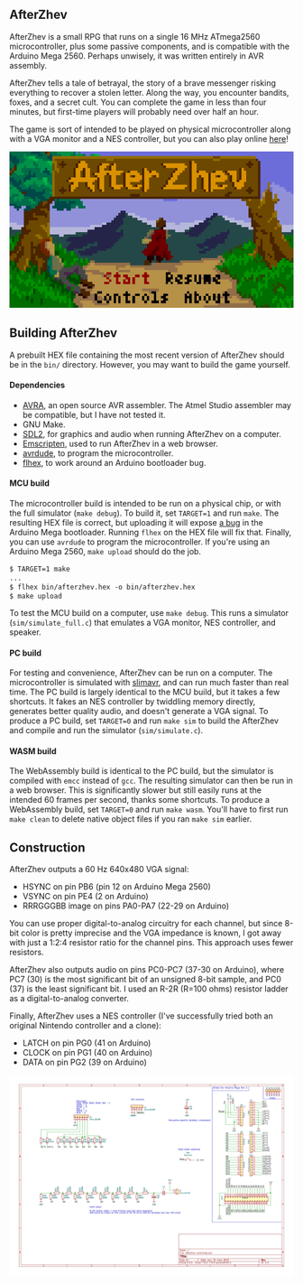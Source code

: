 ## AfterZhev

AfterZhev is a small RPG that runs on a single 16 MHz ATmega2560 microcontroller, plus some passive components, and is compatible with the Arduino Mega 2560. Perhaps unwisely, it was written entirely in AVR assembly.

AfterZhev tells a tale of betrayal, the story of a brave messenger risking everything to recover a stolen letter. Along the way, you encounter bandits, foxes, and a secret cult. You can complete the game in less than four minutes, but first-time players will probably need over half an hour.

The game is sort of intended to be played on physical microcontroller along with a VGA monitor and a NES controller, but you can also play online [here](https://thcopeland.com/projects/afterzhev/play.html)!

![AfterZhev title screen](/assets/screenshot_title_screen.png)

## Building AfterZhev

A prebuilt HEX file containing the most recent version of AfterZhev should be in the `bin/` directory. However, you may want to build the game yourself.

#### Dependencies

- [AVRA](https://github.com/Ro5bert/avra), an open source AVR assembler. The Atmel Studio assembler may be compatible, but I have not tested it.
- GNU Make.
- [SDL2](https://www.libsdl.org/), for graphics and audio when running AfterZhev on a computer.
- [Emscripten](https://emscripten.org/), used to run AfterZhev in a web browser.
- [avrdude](https://github.com/avrdudes/avrdude), to program the microcontroller.
- [flhex](https://github.com/thcopeland/flhex), to work around an Arduino bootloader bug.

#### MCU build

The microcontroller build is intended to be run on a physical chip, or with the full simulator (`make debug`). To build it, set `TARGET=1` and run `make`. The resulting HEX file is correct, but uploading it will expose [a bug](https://thcopeland.com/2023/06/13/avrdude-verification-error-0xff-0x00.html) in the Arduino Mega bootloader. Running `flhex` on the HEX file will fix that. Finally, you can use `avrdude` to program the microcontroller. If you're using an Arduino Mega 2560, `make upload` should do the job.

```
$ TARGET=1 make
...
$ flhex bin/afterzhev.hex -o bin/afterzhev.hex
$ make upload
```

To test the MCU build on a computer, use `make debug`. This runs a simulator (`sim/simulate_full.c`) that emulates a VGA monitor, NES controller, and speaker.

#### PC build

For testing and convenience, AfterZhev can be run on a computer. The microcontroller is simulated with [slimavr](https://github.com/thcopeland/slimavr), and can run much faster than real time. The PC build is largely identical to the MCU build, but it takes a few shortcuts. It fakes an NES controller by twiddling memory directly, generates better quality audio, and doesn't generate a VGA signal. To produce a PC build, set `TARGET=0` and run `make sim` to build the AfterZhev and compile and run the simulator (`sim/simulate.c`).

#### WASM build

The WebAssembly build is identical to the PC build, but the simulator is compiled with `emcc` instead of `gcc`. The resulting simulator can then be run in a web browser. This is significantly slower but still easily runs at the intended 60 frames per second, thanks some shortcuts. To produce a WebAssembly build, set `TARGET=0` and run `make wasm`. You'll have to first run `make clean` to delete native object files if you ran `make sim` earlier.

## Construction

AfterZhev outputs a 60 Hz 640x480 VGA signal:

 - HSYNC on pin PB6 (pin 12 on Arduino Mega 2560)
 - VSYNC on pin PE4 (2 on Arduino)
 - RRRGGGBB image on pins PA0-PA7 (22-29 on Arduino)

You can use proper digital-to-analog circuitry for each channel, but since 8-bit color is pretty imprecise and the VGA impedance is known, I got away with just a 1:2:4 resistor ratio for the channel pins. This approach uses fewer resistors.

AfterZhev also outputs audio on pins PC0-PC7 (37-30 on Arduino), where PC7 (30) is the most significant bit of an unsigned 8-bit sample, and PC0 (37) is the least significant bit. I used an R-2R (R=100 ohms) resistor ladder as a digital-to-analog converter.

Finally, AfterZhev uses a NES controller (I've successfully tried both an original Nintendo controller and a clone):

 - LATCH on pin PG0 (41 on Arduino)
 - CLOCK on pin PG1 (40 on Arduino)
 - DATA on pin PG2 (39 on Arduino)

![AfterZhev schematic](/assets/screenshot_schematic.png)
